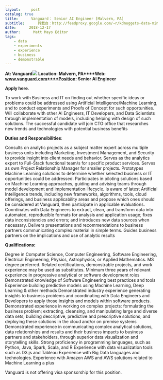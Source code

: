 ```yaml
---
layout:     post
catalog: true
title:      Vanguard： Senior AI Engineer [Malvern, PA]
subtitle:      转载自：http://feedproxy.google.com/~r/kdnuggets-data-mining-analytics/~3/CIIH_M3V0tI/12-17-vanguard-senior-ai-engineer.html
date:      2018-12-17
author:      Matt Mayo Editor
tags:
    - data
    - experiments
    - experience
    - business
    - demonstrable
---
```


**At: Vanguard**![](https://botw-pd.s3.amazonaws.com/styles/logo-thumbnail/s3/122012/vanguard.png?itok=EvuOuv9V)
**Location: Malvern, PA****Web: www.vanguard.com****Position: Senior AI Engineer**

**Apply here**.

To work with Business and IT on finding out whether specific ideas or problems could be addressed using Artificial Intelligence/Machine Learning, and to conduct experiments and Proofs of Concept for such opportunities. Will collaborate with other AI Engineers, IT Developers, and Data Scientists through implementation of models, including helping with design of such solutions. The successful candidate will join CTO office that researches new trends and technologies with potential business benefits

**Duties and Responsibilities:**

Consults on analytic projects as a subject matter expert across multiple business units including Marketing, Investment Management, and Security to provide insight into client needs and behavior.
Serves as the analytics expert to Full-Stack functional team/s for specific product services. Serves as own Project Relationship Manager for smaller projects.
Prototypes Machine Learning solutions to determine whether selected business or IT opportunities could be addressed.
Participates in piloting solutions based on Machine Learning approaches, guiding and advising teams through model development and implementation lifecycle.
Is aware of latest Artificial Intelligence trends, including new frameworks, algorithms, tools, cloud offerings, and business applicability areas and propose which ones should be considered at Vanguard, then participate in applicable evaluations.
Coordinates with Data Engineers to extract, clean, and transform data into automated, reproducible formats for analysis and application usage; fixes data inconsistencies and errors; and introduces new data sources when necessary.
Delivers presentations and recommendations to business partners communicating complex material in simple terms. Guides business partners on the implications and use of analytic results

**Qualifications:**

Degree in Computer Science, Computer Engineering, Software Engineering, Electrical Engineering, Physics, Astrophysics, or Applied Mathematics. MS degree preferred. Related certifications, demonstrable projects, and work experience may be used as substitutes.
Minimum three years of relevant experience in progressive analytical or software development roles
Demonstrated knowledge of Software Engineering best practices and tools
Experience building predictive models using Machine Learning, Deep Learning & other methods
Demonstrated industry experience generating insights to business problems and coordinating with Data Engineers and Developers to apply those insights and models within software products.
Demonstrated experience in working on complex projects: formulating the business problem; extracting, cleansing, and manipulating large and diverse data sets; building descriptive, predictive and prescriptive solutions; and deploying these solutions in the cloud and/or on premise systems
Demonstrated experience in communicating complex analytical solutions, data relationships and results and their business impacts to business partners and stakeholders, through superior data visualization and storytelling skills.
Strong proficiency in programming languages, such as Python, Java, Spark, Scala, and R
Experience with data visualization tools such as D3.js and Tableau
Experience with Big Data languages and technologies.
Experience with Amazon AWS and AWS solutions related to Machine Learning a plus

Vanguard is not offering visa sponsorship for this position.
